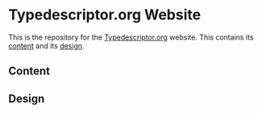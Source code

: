 # Typedescriptor.org Website

This is the repository for the [Typedescriptor.org](https://typedescriptor.org) website.  This contains its [content](#content) and its [design](#design).


<a name="content"></a>
## Content


<a name="design"></a>
## Design
